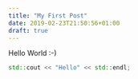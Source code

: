 ```yaml
---
title: "My First Post"
date: 2019-02-23T21:50:56+01:00
draft: true
---
```


Hello World :-)

```cpp
std::cout << "Hello" << std::endl;
```